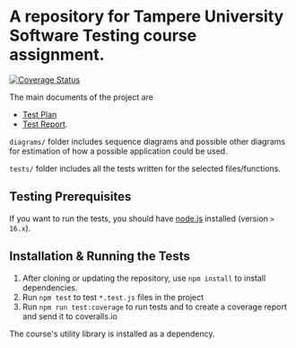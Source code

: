 # A repository for Tampere University Software Testing course assignment. 

[![Coverage Status](https://coveralls.io/repos/github/petrikreus/comp-se-200-assignment/badge.svg?branch=main)](https://coveralls.io/github/petrikreus/comp-se-200-assignment?branch=main)

The main documents of the project are 

- [Test Plan](./test_plan.pdf)
- [Test Report](./test_report.pdf). 

`diagrams/` folder includes sequence diagrams and possible other diagrams for estimation of how a possible 
application could be used.

`tests/` folder includes all the tests written for the selected files/functions.

## Testing Prerequisites

If you want to run the tests, you should have [node.js](https://nodejs.org) installed (version `> 16.x`).

## Installation & Running the Tests

1. After cloning or updating the repository, use `npm install` to install dependencies.
2. Run `npm test` to test `*.test.js` files in the project
3. Run `npm run test:coverage` to run tests and to create a coverage report and send it to coveralls.io

The course's utility library is installed as a dependency.
